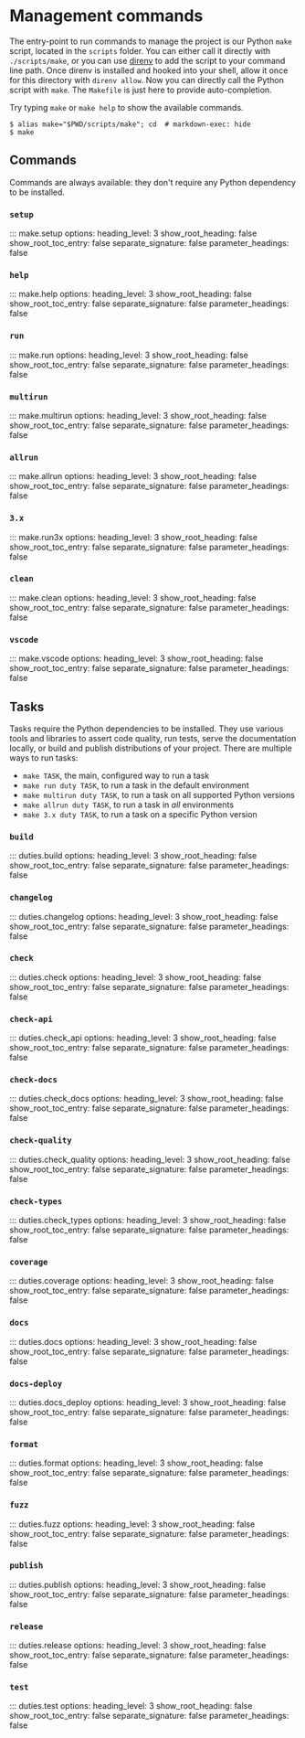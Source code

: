 
# Management commands

The entry-point to run commands to manage the project is our Python `make` script, located in the `scripts` folder. You can either call it directly with `./scripts/make`, or you can use [direnv](https://direnv.net/) to add the script to your command line path. Once direnv is installed and hooked into your shell, allow it once for this directory with `direnv allow`. Now you can directly call the Python script with `make`. The `Makefile` is just here to provide auto-completion.

Try typing `make` or `make help` to show the available commands.

```console exec="1" source="console"
$ alias make="$PWD/scripts/make"; cd  # markdown-exec: hide
$ make
```

## Commands

Commands are always available: they don't require any Python dependency to be installed.

### `setup`

::: make.setup
    options:
        heading_level: 3
        show_root_heading: false
        show_root_toc_entry: false
        separate_signature: false
        parameter_headings: false

### `help`

::: make.help
    options:
        heading_level: 3
        show_root_heading: false
        show_root_toc_entry: false
        separate_signature: false
        parameter_headings: false

### `run`

::: make.run
    options:
        heading_level: 3
        show_root_heading: false
        show_root_toc_entry: false
        separate_signature: false
        parameter_headings: false

### `multirun`

::: make.multirun
    options:
        heading_level: 3
        show_root_heading: false
        show_root_toc_entry: false
        separate_signature: false
        parameter_headings: false

### `allrun`

::: make.allrun
    options:
        heading_level: 3
        show_root_heading: false
        show_root_toc_entry: false
        separate_signature: false
        parameter_headings: false

### `3.x`

::: make.run3x
    options:
        heading_level: 3
        show_root_heading: false
        show_root_toc_entry: false
        separate_signature: false
        parameter_headings: false

### `clean`

::: make.clean
    options:
        heading_level: 3
        show_root_heading: false
        show_root_toc_entry: false
        separate_signature: false
        parameter_headings: false

### `vscode`

::: make.vscode
    options:
        heading_level: 3
        show_root_heading: false
        show_root_toc_entry: false
        separate_signature: false
        parameter_headings: false

## Tasks

Tasks require the Python dependencies to be installed. They use various tools and libraries to assert code quality, run tests, serve the documentation locally, or build and publish distributions of your project. There are multiple ways to run tasks:

- `make TASK`, the main, configured way to run a task
- `make run duty TASK`, to run a task in the default environment
- `make multirun duty TASK`, to run a task on all supported Python versions
- `make allrun duty TASK`, to run a task in *all* environments
- `make 3.x duty TASK`, to run a task on a specific Python version

### `build`

::: duties.build
    options:
        heading_level: 3
        show_root_heading: false
        show_root_toc_entry: false
        separate_signature: false
        parameter_headings: false

### `changelog`

::: duties.changelog
    options:
        heading_level: 3
        show_root_heading: false
        show_root_toc_entry: false
        separate_signature: false
        parameter_headings: false

### `check`

::: duties.check
    options:
        heading_level: 3
        show_root_heading: false
        show_root_toc_entry: false
        separate_signature: false
        parameter_headings: false

### `check-api`

::: duties.check_api
    options:
        heading_level: 3
        show_root_heading: false
        show_root_toc_entry: false
        separate_signature: false
        parameter_headings: false

### `check-docs`

::: duties.check_docs
    options:
        heading_level: 3
        show_root_heading: false
        show_root_toc_entry: false
        separate_signature: false
        parameter_headings: false

### `check-quality`

::: duties.check_quality
    options:
        heading_level: 3
        show_root_heading: false
        show_root_toc_entry: false
        separate_signature: false
        parameter_headings: false

### `check-types`

::: duties.check_types
    options:
        heading_level: 3
        show_root_heading: false
        show_root_toc_entry: false
        separate_signature: false
        parameter_headings: false

### `coverage`

::: duties.coverage
    options:
        heading_level: 3
        show_root_heading: false
        show_root_toc_entry: false
        separate_signature: false
        parameter_headings: false

### `docs`

::: duties.docs
    options:
        heading_level: 3
        show_root_heading: false
        show_root_toc_entry: false
        separate_signature: false
        parameter_headings: false

### `docs-deploy`

::: duties.docs_deploy
    options:
        heading_level: 3
        show_root_heading: false
        show_root_toc_entry: false
        separate_signature: false
        parameter_headings: false

### `format`

::: duties.format
    options:
        heading_level: 3
        show_root_heading: false
        show_root_toc_entry: false
        separate_signature: false
        parameter_headings: false

### `fuzz`

::: duties.fuzz
    options:
        heading_level: 3
        show_root_heading: false
        show_root_toc_entry: false
        separate_signature: false
        parameter_headings: false

### `publish`

::: duties.publish
    options:
        heading_level: 3
        show_root_heading: false
        show_root_toc_entry: false
        separate_signature: false
        parameter_headings: false

### `release`

::: duties.release
    options:
        heading_level: 3
        show_root_heading: false
        show_root_toc_entry: false
        separate_signature: false
        parameter_headings: false

### `test`

::: duties.test
    options:
        heading_level: 3
        show_root_heading: false
        show_root_toc_entry: false
        separate_signature: false
        parameter_headings: false
